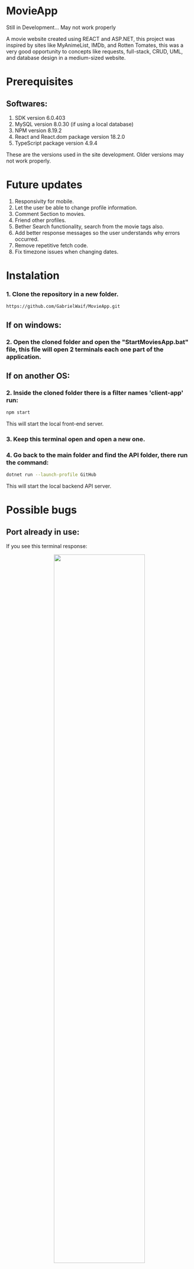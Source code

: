 # MovieApp

Still in Development... May not work properly

A movie website created using REACT and ASP.NET, this project was inspired by sites like MyAnimeList, IMDb, and Rotten Tomates, this was a very good opportunity to concepts like requests, full-stack, CRUD, UML, and database design in a medium-sized website.

# Prerequisites

## Softwares:

1. SDK version 6.0.403
2. MySQL version 8.0.30 (if using a local database)
3. NPM version 8.19.2
4. React and React.dom package version 18.2.0
5. TypeScript package version 4.9.4

These are the versions used in the site development. Older versions may not work properly.

# Future updates

1. Responsivity for mobile.
2. Let the user be able to change profile information.
3. Comment Section to movies.
4. Friend other profiles.
5. Bether Search functionality, search from the movie tags also.
6. Add better response messages so the user understands why errors occurred.
7. Remove repetitive fetch code.
8. Fix timezone issues when changing dates.

# Instalation

### 1. Clone the repository in a new folder.

```sh
https://github.com/GabrielWaif/MovieApp.git
```

## If on windows:

### 2. Open the cloned folder and open the "StartMoviesApp.bat" file, this file will open 2 terminals each one part of the application.

## If on another OS:

### 2. Inside the cloned folder there is a filter names 'client-app' run:

```sh
npm start
```

This will start the local front-end server.

### 3. Keep this terminal open and open a new one.

### 4. Go back to the main folder and find the API folder, there run the command:

```sh
dotnet run --launch-profile GitHub
```

This will start the local backend API server.

# Possible bugs

## Port already in use:

If you see this terminal response:

<center>
<img src="https://i.imgur.com/yy1ifgX.png" width="70%"/>
</center>

This means that some other process is already running on port 3000 (which is the front-end REACT application port), running the application on another port will cause the back-end CORS policy to reject any request made by the new port. The recommended step is to kill the current process running on port 3000.

<a href="https://medium.com/@javatechie/how-to-kill-the-process-currently-using-a-port-on-localhost-in-windows-31ccdea2a3ea">For more information in how to do that.</a>

# Pages

### 1. Home

Here the newest movies are shown in an endless scroll list, you can click enter the details of each movie by clicking on them.

<center>
<img src="https://i.imgur.com/p9U9E8e.png" width="70%"/>
</center>

### 2. Details

Inside the movie details page, you can see the movie tags and cast.
Users that are logged in can favorite a movie by clicking the heart icon.
Admin users can edit the movie by clicking on the pen icon on the top right.

<center>
<img src="https://i.imgur.com/XR4IftY.png" width="70%"/>
</center>

### 3. Edit Movie

Admin users can edit existing movies by typing the new info and clicking confirm or delete the movie by clicking the trash can icon on the top right.

<center>
<img src="https://i.imgur.com/EHFCw0V.png" width="70%"/>
</center>

### 4. Tag List

Shows all the movies that have that certain tab ordered by release date.

<center>
<img src="https://i.imgur.com/vj3Ey9t.png" width="70%"/>
</center>

### 5. Search

By searching a string(word or phrase) the search page shows a movie that contains that string on its name ordered by release date.

<center>
<img src="https://i.imgur.com/mtRNTo2.png" width="70%"/>
</center>

### 6. Person

Shows a person's page with their name, photo, and all the movies in which they participated.

<center>
<img src="https://i.imgur.com/zuyd2bw.png" width="70%"/>
</center>

### 7. Adding Movies, Tags, and People

On this page, an admin user can add tags, people, and movies using a form.

<center>
<img src="https://i.imgur.com/4acmx5T.png" width="70%"/>
</center>

### 8. User profile

The user profile shows some user info, their profile picture, and the 5 last movies that the user favorites.

<center>
<img src="https://i.imgur.com/Eq4rIa2.png" width="70%"/>
</center>

### 9. Login

On this page the user can log in with preexisting accounts, passwords have prerequisites and the login can be made using the username or email. Login tokens last 7 days.

<center>
<img src="https://i.imgur.com/suCiTG7.png" width="70%"/>
</center>

### 10. Register

Here new accounts are created, and new accounts need to have a unique username and email, and a valid password.

<center>
<img src="https://i.imgur.com/BbmaRhS.png" width="70%"/>
</center>
